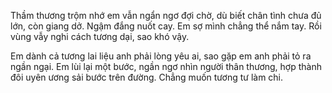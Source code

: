Thầm thương trộm nhớ em vẫn ngẩn ngơ đợi chờ, dù biết chân tình chưa đủ lớn, còn giang dở. Ngậm đắng nuốt cay. Em sợ mình chẳng thể nắm tay. Rồi vùng vẫy nghi cách tương dại, sao khó vậy.

Em dành cả tương lai liệu anh phải lòng yêu ai, sao gặp em anh phải tỏ ra ngần ngại. Em lùi lại một bước, ngần ngơ nhìn người thân thương, hợp thành đôi uyên ương sải bước trên đường. Chẳng muốn tương tư làm chi.

